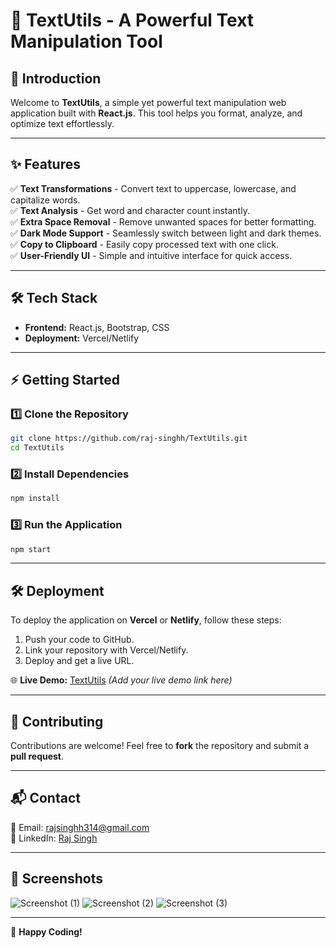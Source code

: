 # 📝 TextUtils - A Powerful Text Manipulation Tool

## 🚀 Introduction

Welcome to **TextUtils**, a simple yet powerful text manipulation web application built with **React.js**. This tool helps you format, analyze, and optimize text effortlessly.

---

## ✨ Features

✅ **Text Transformations** - Convert text to uppercase, lowercase, and capitalize words.  
✅ **Text Analysis** - Get word and character count instantly.  
✅ **Extra Space Removal** - Remove unwanted spaces for better formatting.  
✅ **Dark Mode Support** - Seamlessly switch between light and dark themes.  
✅ **Copy to Clipboard** - Easily copy processed text with one click.  
✅ **User-Friendly UI** - Simple and intuitive interface for quick access.

---

## 🛠️ Tech Stack

- **Frontend:** React.js, Bootstrap, CSS
- **Deployment:** Vercel/Netlify

---

## ⚡ Getting Started

### 1️⃣ Clone the Repository

```sh
git clone https://github.com/raj-singhh/TextUtils.git
cd TextUtils
```

### 2️⃣ Install Dependencies

```sh
npm install
```

### 3️⃣ Run the Application

```sh
npm start
```

---


## 🛠️ Deployment

To deploy the application on **Vercel** or **Netlify**, follow these steps:

1. Push your code to GitHub.
2. Link your repository with Vercel/Netlify.
3. Deploy and get a live URL.

🌐 **Live Demo:** [TextUtils](https://raj-singhh.github.io/textutils/) *(Add your live demo link here)*

---

## 👥 Contributing

Contributions are welcome! Feel free to **fork** the repository and submit a **pull request**.

---

## 📬 Contact

📧 Email: rajsinghh314@gmail.com  
🔗 LinkedIn: [Raj Singh](https://www.linkedin.com/in/rajsingh-/)

---
## 📸 Screenshots

 ![Screenshot (1)](https://github.com/user-attachments/assets/81bb8798-5735-473d-b198-34734771bd0b)
![Screenshot (2)](https://github.com/user-attachments/assets/5da4bfb9-28c9-4fa4-8fca-d0d332fdd8e8)
![Screenshot (3)](https://github.com/user-attachments/assets/288214d4-a7e4-4c5f-926b-3ee1838d27da)


---

🚀 **Happy Coding!**

